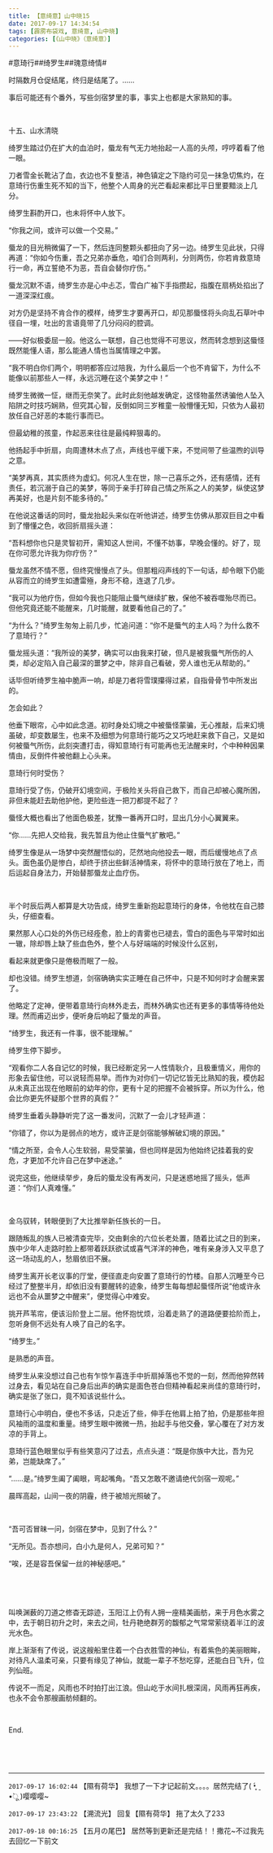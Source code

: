 ```yaml
---
title: 【意绮意】山中晓15
date: 2017-09-17 14:34:54
tags: [霹雳布袋戏, 意绮意, 山中晓]
categories: [《山中晓》（意绮意）]
---
```


<p dir="ltr"  >#意琦行##绮罗生##瑰意绮情#</p> 
<p dir="ltr"  >时隔数月仓促结尾，终归是结尾了。……</p> 
<p dir="ltr"  >事后可能还有个番外，写些剑宿梦里的事，事实上也都是大家熟知的事。</p> 
<p dir="ltr"  >&nbsp;</p> 
<p dir="ltr"  >十五、山水清晓</p> 


<p dir="ltr"  >绮罗生踏过仍在扩大的血泊时，蜃龙有气无力地抬起一人高的头颅，哼哼着看了他一眼。</p> 
<p dir="ltr"  >刀者雪金长靴沾了血，衣边也不复整洁，神色镇定之下隐约可见一抹急切焦灼，在意琦行伤重生死不知的当下，他整个人周身的光芒看起来都比平日里要黯淡上几分。</p> 
<p dir="ltr"  >绮罗生斟酌开口，也未将怀中人放下。</p> 
<p dir="ltr"  >“你我之间，或许可以做一个交易。”</p> 
<p dir="ltr"  >蜃龙的目光稍微偏了一下，然后连同整颗头都扭向了另一边。绮罗生见此状，只得再道：“你如今伤重，吾之兄弟亦垂危，咱们合则两利，分则两伤，你若肯救意琦行一命，再立誓绝不为恶，吾自会替你疗伤。”</p> 
<p dir="ltr"  >蜃龙沉默不语，绮罗生亦是心中忐忑，雪白广袖下手指攒起，指腹在扇柄处掐出了一道深深红痕。</p> 
<p dir="ltr"  >对方仍是坚持不肯合作的模样，绮罗生才要再开口，却见那蜃怪将头向乱石草叶中径自一埋，吐出的言语竟带了几分闷闷的腔调。</p> 
<p dir="ltr"  >——好似极委屈一般。他这么一联想，自己也觉得不可思议，然而转念想到这蜃怪既然能懂人语，那么能通人情也当属情理之中罢。</p> 
<p dir="ltr"  >“我不明白你们两个，明明都答应过陪我，为什么最后一个也不肯留下，为什么不能像以前那些人一样，永远沉睡在这个美梦之中！”</p> 
<p dir="ltr"  >绮罗生微微一怔，继而无奈笑了。此时此刻他越发确定，这怪物虽然诱骗他人坠入陷阱之时技巧娴熟，但究其心智，反倒如同三岁稚童一般懵懂无知，只依为人最初放任自己好恶的本能行事而已。</p> 
<p dir="ltr"  >但最幼稚的孩童，作起恶来往往是最纯粹狠毒的。</p> 
<p dir="ltr"  >他扬起手中折扇，向周遭林木点了点，声线也平缓下来，不觉间带了些温煦的训导之意。</p> 
<p dir="ltr"  >“美梦再真，其实质终为虚幻。何况人生在世，除一己喜乐之外，还有感情，还有责任，若沉溺于自己的美梦，等同于亲手打碎自己情之所系之人的美梦，纵使这梦再美好，也是片刻不能多待的。”</p> 
<p dir="ltr"  >在他说这番话的同时，蜃龙抬起头来似在听他讲述，绮罗生仿佛从那双巨目之中看到了懵懂之色，收回折扇摇头道：</p> 
<p dir="ltr"  >“吾料想你也只是灵智初开，需知这人世间，不懂不妨事，早晚会懂的。好了，现在你可愿允许我为你疗伤？”</p> 
<p dir="ltr"  >蜃龙虽然不情不愿，但终究慢慢点了头。但那粗闷声线的下一句话，却令眼下仍能从容而立的绮罗生如遭雷殛，身形不稳，连退了几步。</p> 
<p dir="ltr"  >“我可以为他疗伤，但如今我也只能阻止蜃气继续扩散，保他不被吞噬殆尽而已。但他究竟还能不能醒来，几时能醒，就要看他自己的了。”</p> 
<p dir="ltr"  >“为什么？”绮罗生匆匆上前几步，忙追问道：“你不是蜃气的主人吗？为什么救不了意琦行？”</p> 
<p dir="ltr"  >蜃龙摇头道：“我所设的美梦，确实可以由我来打破，但凡是被我蜃气所伤的人类，却必定陷入自己最深的噩梦之中，除非自己看破，旁人谁也无从帮助的。”</p> 
<p dir="ltr"  >话毕但听绮罗生袖中脆声一响，却是刀者将雪璞攥得过紧，自指骨骨节中所发出的。</p> 
<p dir="ltr"  >怎会如此？</p> 
<p dir="ltr"  >他垂下眼帘，心中如此念道。初时身处幻境之中被蜃怪蒙骗，无心推敲，后来幻境虽破，却变数屡生，也来不及细想为何意琦行能巧之又巧地赶来救下自己，又是如何被蜃气所伤，此刻突遭打击，得知意琦行有可能再也无法醒来时，个中种种因果情由，反倒件件被他翻上心头来。</p> 
<p dir="ltr"  >意琦行何时受伤？</p> 
<p dir="ltr"  >意琦行受了伤，仍破开幻境空间，于极险关头将自己救下，而自己却被心魔所困，非但未能赶去助他护他，更险些连一把刀都提不起了？</p> 
<p dir="ltr"  >蜃怪大概也看出了他面色极差，犹豫一番再开口时，显出几分小心翼翼来。</p> 
<p dir="ltr"  >“你……先把人交给我，我先暂且为他止住蜃气扩散吧。”</p> 
<p dir="ltr"  >绮罗生像是从一场梦中突然醒悟似的，茫然地向他投去一眼，而后缓慢地点了点头。面色虽仍是惨白，却终于挤出些鲜活神情来，将怀中的意琦行放在了地上，而后运起自身法力，开始替那蜃龙止血疗伤。</p> 
<p dir="ltr"  >&nbsp;</p> 
<p dir="ltr"  >半个时辰后两人都算是大功告成，绮罗生重新抱起意琦行的身体，令他枕在自己膝头，仔细查看。</p> 
<p dir="ltr"  >果然那人心口处的外伤已经痊愈，脸上的青雾也已褪去，雪白的面色与平常时如出一辙，除却唇上缺了些血色外，整个人与好端端的时候没什么区别，</p> 
<p dir="ltr"  >看起来就更像只是倦极而眠了一般。</p> 
<p dir="ltr"  >却也没错。绮罗生想道，剑宿确确实实正睡在自己怀中，只是不知何时才会醒来罢了。</p> 
<p dir="ltr"  >他略定了定神，便带着意琦行向林外走去，而林外确实也还有更多的事情等待他处理。然而甫迈出步，便听身后响起了蜃龙的声音。</p> 
<p dir="ltr"  >“绮罗生，我还有一件事，很不能理解。”</p> 
<p dir="ltr"  >绮罗生停下脚步。</p> 
<p dir="ltr"  >“观看你二人各自记忆的时候，我已经断定另一人性情耿介，且极重情义，用你的形象去留住他，可以说轻而易举。而作为对你们一切记忆皆无比熟知的我，模仿起从未真正出现在他眼前的幼年的你，更有十足的把握不会被拆穿。所以为什么，他会比你更先怀疑那个世界的真假？”</p> 
<p dir="ltr"  >绮罗生垂着头静静听完了这一番发问，沉默了一会儿才轻声道：</p> 
<p dir="ltr"  >“你错了，你以为是弱点的地方，或许正是剑宿能够解破幻境的原因。”</p> 
<p dir="ltr"  >“情之所至，会令人心生软弱，易受蒙骗，但也同样是因为他始终记挂着我的安危，才更加不允许自己在梦中迷途。”</p> 
<p dir="ltr"  >说完这些，他继续举步，身后的蜃龙没有再发问，只是迷惑地摇了摇头，低声道：“你们人真难懂。”</p> 
<p dir="ltr"  >&nbsp;</p> 
<p dir="ltr"  >金乌驭转，转眼便到了大比推举新任族长的一日。</p> 
<p dir="ltr"  >跟随叛乱的族人已被清查完毕，交由剩余的六位长老处置，随着比试之日的到来，族中少年人走路时脸上都带着跃跃欲试或喜气洋洋的神色，唯有亲身涉入又平息了这一场动乱的人，愁眉依旧不展。</p> 
<p dir="ltr"  >绮罗生离开长老议事的厅堂，便径直走向安置了意琦行的竹楼。自那人沉睡至今已经过了整整半月，却依旧没有要醒转的迹象，绮罗生每每想起蜃怪所说“他或许永远也不会从噩梦之中醒来”，便觉得心中难安。</p> 
<p dir="ltr"  >挑开芦苇帘，便该沿阶登上二层。他怀抱忧烦，沿着走熟了的道路便要拾阶而上，忽听身侧不远处有人唤了自己的名字。</p> 
<p dir="ltr"  >“绮罗生。”</p> 
<p dir="ltr"  >是熟悉的声音。</p> 
<p dir="ltr"  >绮罗生从来没想过自己也有乍惊乍喜连手中折扇掉落也不觉的一刻，然而他猝然转过身去，看见站在自己身后出声的确实是面色苍白但精神看起来尚佳的意琦行时，确实是张了张口，竟不知该说些什么。</p> 
<p dir="ltr"  >意琦行心中明白，便也不多话，只走近了些，伸手在他肩上拍了拍，仍是那些年担风袖雨的温度和重量。绮罗生眼中微微一热，抬起手与他交叠，掌心覆在了对方发凉的手背上。</p> 
<p dir="ltr"  >意琦行蓝色眼里似乎有些笑意闪了过去，点点头道：“既是你族中大比，吾为兄弟，岂能缺席了。”</p> 
<p dir="ltr"  >“……是。”绮罗生阖了阖眼，弯起嘴角。“吾又怎敢不邀请绝代剑宿一观呢。”</p> 
<p dir="ltr"  >晨晖高起，山间一夜的阴霾，终于被旭光照破了。</p> 
<p dir="ltr"  >&nbsp;</p> 
<p dir="ltr"  >“吾可否冒昧一问，剑宿在梦中，见到了什么？”</p> 
<p dir="ltr"  >“无所见。吾亦想问，白小九是何人，兄弟可知？”</p> 
<p dir="ltr"  >“唉，还是容吾保留一丝的神秘感吧。”</p> 
<p dir="ltr"  >&nbsp;</p> 
<p dir="ltr"  >&nbsp;</p> 
<p dir="ltr"  >叫唤渊薮的刀道之修杳无踪迹，玉阳江上仍有人拥一座精美画舫，来于月色水雾之中，去于朝日初升之时，来去之间，牡丹艳绝群芳的馥郁之气常常萦绕着半江的波光水色。</p> 
<p dir="ltr"  >岸上渐渐有了传说，说这艘船里住着一个白衣胜雪的神仙，有着紫色的美丽眼眸，对待凡人温柔可亲，只要有缘见了神仙，就能一辈子不愁吃穿，还能白日飞升，位列仙班。</p> 
<p dir="ltr"  >传说不一而足，风雨也不时拍打出江浪。但山屹于水间扎根深阔，风雨再狂再疾，也永不会令那艘画舫倾翻的。</p> 
<p dir="ltr"  >&nbsp;</p> 
<p dir="ltr"  >End.</p> 
<p dir="ltr"  >&nbsp;</p> 
<p dir="ltr"  >&nbsp;</p>

<!-- more -->

---

`2017-09-17 16:02:44` 【隰有荷华】 我想了一下才记起前文。。。。居然完结了( •̥́ ˍ •̀ू )嘤嘤嘤~

`2017-09-17 23:43:22` 【溯流光】 回复【隰有荷华】 拖了太久了233

`2017-09-18 00:16:25` 【五月の尾巴】 居然等到更新还是完结！！撒花~不过我先去回忆一下前文
